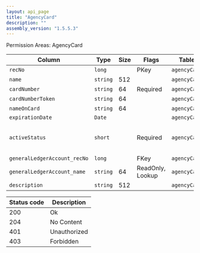 ```yaml
---
layout: api_page
title: "AgencyCard"
description: ""
assembly_version: "1.5.5.3"
---
```




Permission Areas: AgencyCard

| Column | Type | Size | Flags | Table | Description |
| ------ | ---- | ---- | ----- | ----- | ----------- |
| `recNo` | `long` |  | PKey | `agencyCard` | 
| `name` | `string` | 512 |  | `agencyCard` | 
| `cardNumber` | `string` | 64 | Required | `agencyCard` | 
| `cardNumberToken` | `string` | 64 |  | `agencyCard` | 
| `nameOnCard` | `string` | 64 |  | `agencyCard` | 
| `expirationDate` | `Date` |  |  | `agencyCard` | 
| `activeStatus` | `short` |  | Required | `agencyCard` | Inactive = 0, Active = 1, Pending = 2
| `generalLedgerAccount_recNo` | `long` |  | FKey | `agencyCard` | 
| `generalLedgerAccount_name` | `string` | 64 | ReadOnly, Lookup | `agencyCard` | 
| `description` | `string` | 512 |  | `agencyCard` | 

| Status code | Description |
| ----------- | ----------- |
| 200 | Ok |
| 204 | No Content |
| 401 | Unauthorized |
| 403 | Forbidden |


